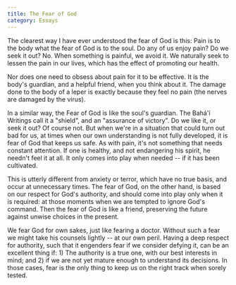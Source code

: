 ```yaml
---
title: The Fear of God
category: Essays
---
```


The clearest way I have ever understood the fear of God is this: Pain is
to the body what the fear of God is to the soul.  Do any of us enjoy
pain?  Do we seek it out?  No.  When something is painful, we avoid it.
We naturally seek to lessen the pain in our lives, which has the effect
of promoting our health.

Nor does one need to obsess about pain for it to be effective.  It is
the body's guardian, and a helpful friend, when you think about it.  The
damage done to the body of a leper is exactly because they feel no pain
(the nerves are damaged by the virus).

In a similar way, the Fear of God is like the soul's guardian.  The
Bahá'í Writings call it a "shield", and an "assurance of victory".  Do
we like it, or seek it out?  Of course not.  But when we're in a
situation that could turn out bad for us, at times when our own
understanding is not fully developed, it is fear of God that keeps us
safe.  As with pain, it's not something that needs constant attention.
If one is healthy, and not endangering his spirit, he needn't feel it at
all.  It only comes into play when needed -- if it has been cultivated.

This is utterly different from anxiety or terror, which have no true
basis, and occur at unnecessary times.  The fear of God, on the other
hand, is based on our respect for God's authority, and should come into
play only when it is required: at those moments when we are tempted to
ignore God's command.  Then the fear of God is like a friend, preserving
the future against unwise choices in the present.

We fear God for own sakes, just like fearing a doctor.  Without such a
fear we might take his counsels lightly -- at our own peril.  Having a
deep respect for authority, such that it engenders fear if we consider
defying it, can be an excellent thing if: 1) The authority is a true
one, with our best interests in mind; and 2) if we are not yet mature
enough to understand its decisions.  In those cases, fear is the only
thing to keep us on the right track when sorely tested.


